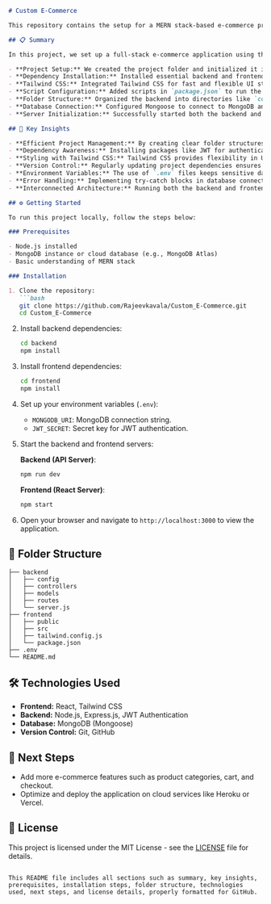 
```markdown
# Custom E-Commerce

This repository contains the setup for a MERN stack-based e-commerce project, designed to demonstrate how to integrate the backend and frontend with Tailwind CSS for styling. It includes the configuration of necessary dependencies, backend and frontend scripts, and database integration using MongoDB.

## 📋 Summary

In this project, we set up a full-stack e-commerce application using the MERN stack (MongoDB, Express, React, Node.js). The main highlights of the setup process include:

- **Project Setup:** We created the project folder and initialized it in the terminal.
- **Dependency Installation:** Installed essential backend and frontend packages using npm.
- **Tailwind CSS:** Integrated Tailwind CSS for fast and flexible UI styling.
- **Script Configuration:** Added scripts in `package.json` to run the backend and frontend servers.
- **Folder Structure:** Organized the backend into directories like `config`, `controllers`, and `models` for maintainability.
- **Database Connection:** Configured Mongoose to connect to MongoDB and used environment variables for sensitive data.
- **Server Initialization:** Successfully started both the backend and frontend servers to ensure smooth communication.

## 🔑 Key Insights

- **Efficient Project Management:** By creating clear folder structures and organizing scripts, the project becomes easier to manage, navigate, and scale.
- **Dependency Awareness:** Installing packages like JWT for authentication ensures security and improves overall performance.
- **Styling with Tailwind CSS:** Tailwind CSS provides flexibility in UI design, allowing for rapid changes without needing to write extensive CSS code.
- **Version Control:** Regularly updating project dependencies ensures the application remains secure and up-to-date.
- **Environment Variables:** The use of `.env` files keeps sensitive data secure and provides easy configuration options.
- **Error Handling:** Implementing try-catch blocks in database connections helps in debugging and prevents application crashes.
- **Interconnected Architecture:** Running both the backend and frontend servers concurrently demonstrates the integration of a full-stack solution.

## ⚙️ Getting Started

To run this project locally, follow the steps below:

### Prerequisites

- Node.js installed
- MongoDB instance or cloud database (e.g., MongoDB Atlas)
- Basic understanding of MERN stack

### Installation

1. Clone the repository:
   ```bash
   git clone https://github.com/Rajeevkavala/Custom_E-Commerce.git
   cd Custom_E-Commerce
   ```

2. Install backend dependencies:
   ```bash
   cd backend
   npm install
   ```

3. Install frontend dependencies:
   ```bash
   cd frontend
   npm install
   ```

4. Set up your environment variables (`.env`):
   - `MONGODB_URI`: MongoDB connection string.
   - `JWT_SECRET`: Secret key for JWT authentication.

5. Start the backend and frontend servers:

   **Backend (API Server)**:
   ```bash
   npm run dev
   ```

   **Frontend (React Server)**:
   ```bash
   npm start
   ```

6. Open your browser and navigate to `http://localhost:3000` to view the application.

## 📂 Folder Structure

```plaintext
├── backend
│   ├── config
│   ├── controllers
│   ├── models
│   ├── routes
│   └── server.js
├── frontend
│   ├── public
│   ├── src
│   ├── tailwind.config.js
│   └── package.json
├── .env
└── README.md
```

## 🛠️ Technologies Used

- **Frontend:** React, Tailwind CSS
- **Backend:** Node.js, Express.js, JWT Authentication
- **Database:** MongoDB (Mongoose)
- **Version Control:** Git, GitHub

## 🎯 Next Steps

- Add more e-commerce features such as product categories, cart, and checkout.
- Optimize and deploy the application on cloud services like Heroku or Vercel.

## 📜 License

This project is licensed under the MIT License - see the [LICENSE](LICENSE) file for details.
```

This README file includes all sections such as summary, key insights, prerequisites, installation steps, folder structure, technologies used, next steps, and license details, properly formatted for GitHub.
